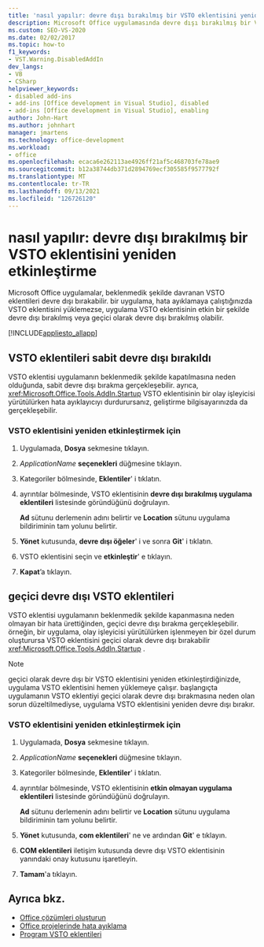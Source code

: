 ```yaml
---
title: 'nasıl yapılır: devre dışı bırakılmış bir VSTO eklentisini yeniden etkinleştirme'
description: Microsoft Office uygulamasında devre dışı bırakılmış bir VSTO eklentisini yeniden etkinleştirmek için Visual Studio nasıl kullanabileceğinizi öğrenin.
ms.custom: SEO-VS-2020
ms.date: 02/02/2017
ms.topic: how-to
f1_keywords:
- VST.Warning.DisabledAddIn
dev_langs:
- VB
- CSharp
helpviewer_keywords:
- disabled add-ins
- add-ins [Office development in Visual Studio], disabled
- add-ins [Office development in Visual Studio], enabling
author: John-Hart
ms.author: johnhart
manager: jmartens
ms.technology: office-development
ms.workload:
- office
ms.openlocfilehash: ecaca6e262113ae4926ff21af5c468703fe78ae9
ms.sourcegitcommit: b12a38744db371d2894769ecf305585f9577792f
ms.translationtype: MT
ms.contentlocale: tr-TR
ms.lasthandoff: 09/13/2021
ms.locfileid: "126726120"
---
```

# <a name="how-to-re-enable-a-vsto-add-in-that-has-been-disabled"></a>nasıl yapılır: devre dışı bırakılmış bir VSTO eklentisini yeniden etkinleştirme
  Microsoft Office uygulamalar, beklenmedik şekilde davranan VSTO eklentileri devre dışı bırakabilir. bir uygulama, hata ayıklamaya çalıştığınızda VSTO eklentisini yüklemezse, uygulama VSTO eklentisinin etkin bir şekilde devre dışı bırakılmış veya geçici olarak devre dışı bırakılmış olabilir.

 [!INCLUDE[appliesto_allapp](../vsto/includes/appliesto-allapp-md.md)]

## <a name="hard-disabled-vsto-add-ins"></a>VSTO eklentileri sabit devre dışı bırakıldı
 VSTO eklentisi uygulamanın beklenmedik şekilde kapatılmasına neden olduğunda, sabit devre dışı bırakma gerçekleşebilir. ayrıca, <xref:Microsoft.Office.Tools.AddIn.Startup> VSTO eklentisinin bir olay işleyicisi yürütülürken hata ayıklayıcıyı durdurursanız, geliştirme bilgisayarınızda da gerçekleşebilir.

### <a name="to-re-enable-a-vsto-add-in"></a>VSTO eklentisini yeniden etkinleştirmek için

1. Uygulamada, **Dosya** sekmesine tıklayın.

2. *ApplicationName* **seçenekleri** düğmesine tıklayın.

3. Kategoriler bölmesinde, **Eklentiler**' i tıklatın.

4. ayrıntılar bölmesinde, VSTO eklentisinin **devre dışı bırakılmış uygulama eklentileri** listesinde göründüğünü doğrulayın.

     **Ad** sütunu derlemenin adını belirtir ve **Location** sütunu uygulama bildiriminin tam yolunu belirtir.

5. **Yönet** kutusunda, **devre dışı öğeler**' i ve sonra **Git**' i tıklatın.

6. VSTO eklentisini seçin ve **etkinleştir**' e tıklayın.

7. **Kapat**’a tıklayın.

## <a name="soft-disabled-vsto-add-ins"></a>geçici devre dışı VSTO eklentileri
 VSTO eklentisi uygulamanın beklenmedik şekilde kapanmasına neden olmayan bir hata ürettiğinden, geçici devre dışı bırakma gerçekleşebilir. örneğin, bir uygulama, olay işleyicisi yürütülürken işlenmeyen bir özel durum oluşturursa VSTO eklentisini geçici olarak devre dışı bırakabilir <xref:Microsoft.Office.Tools.AddIn.Startup> .

> [!NOTE]
> geçici olarak devre dışı bir VSTO eklentisini yeniden etkinleştirdiğinizde, uygulama VSTO eklentisini hemen yüklemeye çalışır. başlangıçta uygulamanın VSTO eklentiyi geçici olarak devre dışı bırakmasına neden olan sorun düzeltilmediyse, uygulama VSTO eklentisini yeniden devre dışı bırakır.

### <a name="to-re-enable-a-vsto-add-in"></a>VSTO eklentisini yeniden etkinleştirmek için

1. Uygulamada, **Dosya** sekmesine tıklayın.

2. *ApplicationName* **seçenekleri** düğmesine tıklayın.

3. Kategoriler bölmesinde, **Eklentiler**' i tıklatın.

4. ayrıntılar bölmesinde, VSTO eklentisinin **etkin olmayan uygulama eklentileri** listesinde göründüğünü doğrulayın.

     **Ad** sütunu derlemenin adını belirtir ve **Location** sütunu uygulama bildiriminin tam yolunu belirtir.

5. **Yönet** kutusunda, **com eklentileri**' ne ve ardından **Git**' e tıklayın.

6. **COM eklentileri** iletişim kutusunda devre dışı VSTO eklentisinin yanındaki onay kutusunu işaretleyin.

7. **Tamam**'a tıklayın.

## <a name="see-also"></a>Ayrıca bkz.
- [Office çözümleri oluşturun](../vsto/building-office-solutions.md)
- [Office projelerinde hata ayıklama](../vsto/debugging-office-projects.md)
- [Program VSTO eklentileri](../vsto/programming-vsto-add-ins.md)

